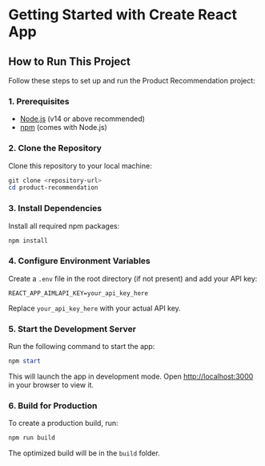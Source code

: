 # Getting Started with Create React App
## How to Run This Project

Follow these steps to set up and run the Product Recommendation project:

### 1. Prerequisites

- [Node.js](https://nodejs.org/) (v14 or above recommended)
- [npm](https://www.npmjs.com/) (comes with Node.js)

### 2. Clone the Repository

Clone this repository to your local machine:

```powershell
git clone <repository-url>
cd product-recommendation
```

### 3. Install Dependencies

Install all required npm packages:

```powershell
npm install
```

### 4. Configure Environment Variables

Create a `.env` file in the root directory (if not present) and add your API key:

```env
REACT_APP_AIMLAPI_KEY=your_api_key_here
```

Replace `your_api_key_here` with your actual API key.

### 5. Start the Development Server

Run the following command to start the app:

```powershell
npm start
```

This will launch the app in development mode. Open [http://localhost:3000](http://localhost:3000) in your browser to view it.

### 6. Build for Production

To create a production build, run:

```powershell
npm run build
```

The optimized build will be in the `build` folder.
